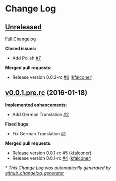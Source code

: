 # Change Log

## [Unreleased](https://github.com/dropstream/hola/tree/HEAD)

[Full Changelog](https://github.com/dropstream/hola/compare/v0.0.1.pre.rc...HEAD)

**Closed issues:**

- Add Polish [\#7](https://github.com/dropstream/hola/issues/7)

**Merged pull requests:**

- Release version 0.0.2-rc [\#6](https://github.com/dropstream/hola/pull/6) ([kfalconer](https://github.com/kfalconer))

## [v0.0.1.pre.rc](https://github.com/dropstream/hola/tree/v0.0.1.pre.rc) (2016-01-18)
**Implemented enhancements:**

- Add German Translation [\#2](https://github.com/dropstream/hola/issues/2)

**Fixed bugs:**

- Fix German Translation [\#1](https://github.com/dropstream/hola/issues/1)

**Merged pull requests:**

- Release version 0.0.1-rc [\#5](https://github.com/dropstream/hola/pull/5) ([kfalconer](https://github.com/kfalconer))
- Release version 0.0.1-rc [\#4](https://github.com/dropstream/hola/pull/4) ([kfalconer](https://github.com/kfalconer))



\* *This Change Log was automatically generated by [github_changelog_generator](https://github.com/skywinder/Github-Changelog-Generator)*